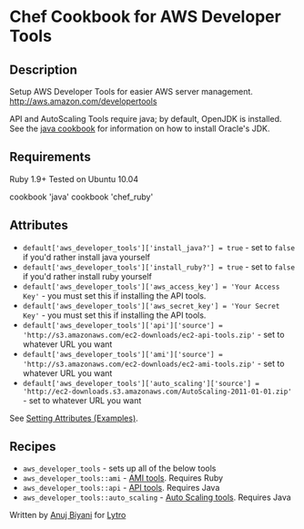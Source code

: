 # Chef Cookbook for AWS Developer Tools

## Description
Setup AWS Developer Tools for easier AWS server management. http://aws.amazon.com/developertools

API and AutoScaling Tools require java; by default, OpenJDK is installed. See the [java cookbook](https://github.com/opscode-cookbooks/java) for information on how to install Oracle's JDK.

## Requirements
Ruby 1.9+
Tested on Ubuntu 10.04

cookbook 'java'
cookbook 'chef_ruby'

## Attributes
* `default['aws_developer_tools']['install_java?'] = true` - set to `false` if you'd rather install java yourself
* `default['aws_developer_tools']['install_ruby?'] = true` - set to `false` if you'd rather install ruby yourself
* `default['aws_developer_tools']['aws_access_key'] = 'Your Access Key'` - you must set this if installing the API tools.
* `default['aws_developer_tools']['aws_secret_key'] = 'Your Secret Key'` - you must set this if installing the API tools.
* `default['aws_developer_tools']['api']['source'] = 'http://s3.amazonaws.com/ec2-downloads/ec2-api-tools.zip'` - set to whatever URL you want
* `default['aws_developer_tools']['ami']['source'] = 'http://s3.amazonaws.com/ec2-downloads/ec2-ami-tools.zip'` - set to whatever URL you want
* `default['aws_developer_tools']['auto_scaling']['source'] = 'http://ec2-downloads.s3.amazonaws.com/AutoScaling-2011-01-01.zip'` - set to whatever URL you want

See [Setting Attributes (Examples)](http://wiki.opscode.com/pages/viewpage.action?pageId=8257848).

## Recipes
* `aws_developer_tools` - sets up all of the below tools
* `aws_developer_tools::ami` - [AMI tools](http://aws.amazon.com/developertools/368). Requires Ruby
* `aws_developer_tools::api` - [API tools](http://aws.amazon.com/developertools/351). Requires Java
* `aws_developer_tools::auto_scaling` - [Auto Scaling tools](http://aws.amazon.com/developertools/2535). Requires Java


Written by [Anuj Biyani](https://github.com/anujbiyani) for [Lytro](https://github.com/lytro)
